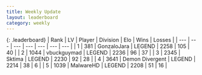 ```yaml
---
title: Weekly Update
layout: leaderboard
category: weekly
---
```


{: .leaderboard}
| Rank | LV | Player | Division | Elo | Wins | Losses |
| --- | --- | --- | --- | --- | --- | --- |
| <span data-change="2">1</span> | 381 | <span title="ID: 650626">GonzaloJara</span> | LEGEND | <span data-change="133">2258</span> | <span data-change="53">105</span> | <span data-change="17">40</span> |
| <span data-change="5">2</span> | 1044 | <span title="ID: 418052">vbuckguymad</span> | LEGEND | <span data-change="165">2236</span> | <span data-change="37">96</span> | <span data-change="14">37</span> |
| <span data-change="-1">3</span> | 2345 | <span title="ID: 353063">Sktima</span> | LEGEND | <span data-change="80">2230</span> | <span data-change="17">92</span> | <span data-change="4">28</span> |
| <span data-change="-">4</span> | 3641 | <span title="ID: 370081">Demon Divergent</span> | LEGEND | <span data-change="-">2214</span> | <span data-change="-">38</span> | <span data-change="-">6</span> |
| <span data-change="21">5</span> | 1039 | <span title="ID: 261794">MalwareHD</span> | LEGEND | <span data-change="222">2208</span> | <span data-change="32">51</span> | <span data-change="7">16</span> |